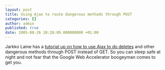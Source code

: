 ```yaml
---
layout: post
title: Using Ajax to route dangerous methods through POST
categories: []
author: admin
published: true
date: 2005-08-26 10:28:09.000000000 +01:00
---
```

<p>Jarkko Laine has a <a href="http://jlaine.net/blog/73/using-rails-ajax-helpers-to-create-safe-state-changing-links">tutorial up on how to use Ajax to do deletes</a> and other dangerous methods through <span class="caps">POST</span> instead of <span class="caps">GET</span>. So you can sleep safe at night and not fear that the Google Web Accelerator boogeyman comes to get you.</p>